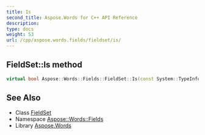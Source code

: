 ```yaml
---
title: Is
second_title: Aspose.Words for C++ API Reference
description: 
type: docs
weight: 53
url: /cpp/aspose.words.fields/fieldset/is/
---
```

## FieldSet::Is method




```cpp
virtual bool Aspose::Words::Fields::FieldSet::Is(const System::TypeInfo &target) const override
```

## See Also

* Class [FieldSet](../)
* Namespace [Aspose::Words::Fields](../../)
* Library [Aspose.Words](../../../)
